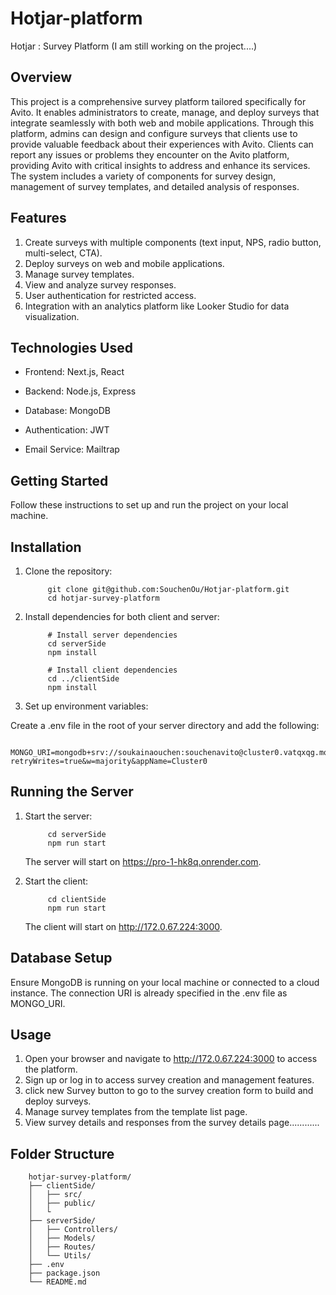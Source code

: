 # Hotjar-platform


Hotjar :  Survey Platform  (I am still working on the project....)

Overview
--------

This project is a comprehensive survey platform tailored specifically for Avito. It enables administrators to create, manage, and deploy surveys that integrate seamlessly with both web and mobile applications. Through this platform, admins can design and configure surveys that clients use to provide valuable feedback about their experiences with Avito. Clients can report any issues or problems they encounter on the Avito platform, providing Avito with critical insights to address and enhance its services. The system includes a variety of components for survey design, management of survey templates, and detailed analysis of responses.

Features
--------

1. Create surveys with multiple components (text input, NPS, radio button, multi-select, CTA).
2. Deploy surveys on web and mobile applications.
3. Manage survey templates.
5. View and analyze survey responses.
5. User authentication for restricted access.
6. Integration with an analytics platform like Looker Studio for data visualization.

Technologies Used
-----------------

* Frontend: Next.js, React

* Backend: Node.js, Express

* Database: MongoDB

* Authentication: JWT

* Email Service: Mailtrap

Getting Started
---------------

Follow these instructions to set up and run the project on your local machine.

Installation
-----------------

1. Clone the repository:


            git clone git@github.com:SouchenOu/Hotjar-platform.git
            cd hotjar-survey-platform

2. Install dependencies for both client and server:


            # Install server dependencies
            cd serverSide
            npm install

            # Install client dependencies
            cd ../clientSide
            npm install

3. Set up environment variables:

Create a .env file in the root of your server directory and add the following:

        MONGO_URI=mongodb+srv://soukainaouchen:souchenavito@cluster0.vatqxqg.mongodb.net/Hotjar_app?retryWrites=true&w=majority&appName=Cluster0

Running the Server
------------------

1. Start the server:


            cd serverSide
            npm run start

    The server will start on https://pro-1-hk8q.onrender.com.

2. Start the client:


            cd clientSide
            npm run start

    The client will start on http://172.0.67.224:3000.

Database Setup
--------------

Ensure MongoDB is running on your local machine or connected to a cloud instance. The connection URI is already specified in the .env file as MONGO_URI.

Usage
------

1. Open your browser and navigate to http://172.0.67.224:3000 to access the platform.
2. Sign up or log in to access survey creation and management features.
3. click new Survey button to go to the survey creation form to build and deploy surveys.
4. Manage survey templates from the template list page.
5. View survey details and responses from the survey details page............

Folder Structure
------------

        hotjar-survey-platform/
        ├── clientSide/
        │   ├── src/
        │   ├── public/
        │   └
        ├── serverSide/
        │   ├── Controllers/
        │   ├── Models/
        │   ├── Routes/
        │   └── Utils/
        ├── .env
        ├── package.json
        └── README.md



